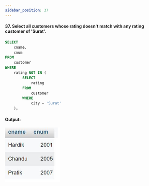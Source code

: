 ```yaml
---
sidebar_position: 37
---
```


#### 37. Select all customers whose rating doesn't match with any rating customer of 'Surat'.

```sql
SELECT
    cname,
    cnum
FROM
    customer
WHERE
    rating NOT IN (
        SELECT
            rating
        FROM
            customer
        WHERE
            city = 'Surat'
    );
```

#### Output:

![d](outputs\37.jpg)
